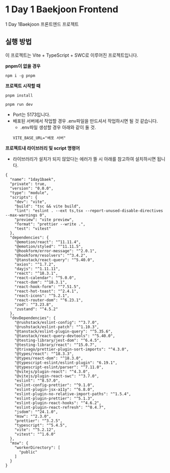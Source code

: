 # 1 Day 1 Baekjoon Frontend

1 Day 1Baekjoon 프론트엔드 프로젝트

## 실행 방법

이 프로젝트는 Vite + TypeScript + SWC로 이루어진 프로젝트입니다.

**pnpm이 없을 경우**

```
npm i -g pnpm
```

**프로젝트 시작할 때**

```
pnpm install
```

```
pnpm run dev
```

- Port는 5173입니다.
- 배포된 서버에서 작업할 경우 .env파일을 만드셔서 작업하시면 될 것 같습니다.
  - .env파일 생성할 경우 아래와 같이 둘 것.
  ```
  VITE_BASE_URL="배포 서버"
  ```

**프로젝트내 라이브러리 및 script 명령어**

- 라이브러리가 설치가 되지 않았다는 에러가 뜰 시 아래를 참고하여 설치하시면
  됩니다.

```
{
  "name": "1day1baek",
  "private": true,
  "version": "0.0.0",
  "type": "module",
  "scripts": {
    "dev": "vite",
    "build": "tsc && vite build",
    "lint": "eslint . --ext ts,tsx --report-unused-disable-directives --max-warnings 0",
    "preview": "vite preview",
    "format": "prettier --write .",
    "test": "vitest"
  },
  "dependencies": {
    "@emotion/react": "^11.11.4",
    "@emotion/styled": "^11.11.5",
    "@hookform/error-message": "^2.0.1",
    "@hookform/resolvers": "^3.4.2",
    "@tanstack/react-query": "^5.40.0",
    "axios": "^1.7.2",
    "dayjs": "^1.11.11",
    "react": "^18.3.1",
    "react-calendar": "^5.0.0",
    "react-dom": "^18.3.1",
    "react-hook-form": "^7.51.5",
    "react-hot-toast": "^2.4.1",
    "react-icons": "^5.2.1",
    "react-router-dom": "^6.23.1",
    "zod": "^3.23.8",
    "zustand": "^4.5.2"
  },
  "devDependencies": {
    "@rushstack/eslint-config": "^3.7.0",
    "@rushstack/eslint-patch": "^1.10.3",
    "@tanstack/eslint-plugin-query": "^5.35.6",
    "@tanstack/react-query-devtools": "^5.40.0",
    "@testing-library/jest-dom": "^6.4.5",
    "@testing-library/react": "^15.0.7",
    "@trivago/prettier-plugin-sort-imports": "^4.3.0",
    "@types/react": "^18.3.3",
    "@types/react-dom": "^18.3.0",
    "@typescript-eslint/eslint-plugin": "6.19.1",
    "@typescript-eslint/parser": "^7.11.0",
    "@vitejs/plugin-react": "^4.3.0",
    "@vitejs/plugin-react-swc": "^3.7.0",
    "eslint": "^8.57.0",
    "eslint-config-prettier": "^9.1.0",
    "eslint-plugin-jsx-a11y": "^6.8.0",
    "eslint-plugin-no-relative-import-paths": "^1.5.4",
    "eslint-plugin-prettier": "^5.1.3",
    "eslint-plugin-react-hooks": "^4.6.2",
    "eslint-plugin-react-refresh": "^0.4.7",
    "jsdom": "^24.1.0",
    "msw": "^2.3.0",
    "prettier": "^3.2.5",
    "typescript": "^5.4.5",
    "vite": "^5.2.12",
    "vitest": "^1.6.0"
  },
  "msw": {
    "workerDirectory": [
      "public"
    ]
  }
}

```
